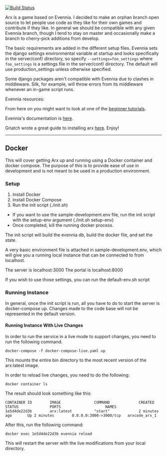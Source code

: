 [![Build Status](https://travis-ci.org/Arx-Game/arxcode.svg?branch=stable_orphan)](https://travis-ci.org/Arx-Game/arxcode)

Arx is a game based on Evennia. I decided to make an orphan branch open source to let people
use code as they like for their own games and contribute if they like. In general we should
be compatible with any given Evennia branch, though I tend to stay on master and occasionally
make a branch to cherry-pick additions from develop.

The basic requirements  are added in the different setup files. Evennia sets the django settings
environmental variable at startup and looks specifically in the server/conf/ directory, so specify
`--settings=foo_settings` where `foo_settings` is a settings file in the server/conf/ directory.
The default will use production_settings unless otherwise specified.

Some django packages aren't compatible with Evennia due to clashes in middleware. Silk,
for example, will throw errors from its middleware whenever an in-game script runs.

Evennia resources:

From here on you might want to look at one of the [beginner tutorials](https://github.com/evennia/evennia/wiki/Tutorials).

Evennia's documentation is [here](https://github.com/evennia/evennia/wiki).

Griatch wrote a great guide to installing arx [here](https://github.com/evennia/evennia/wiki/Arxcode-installing-help).
Enjoy!

----

## Docker

This will cover getting Arx up and running using a Docker container and docker compose. The purpose of this is to provide ease of use in development and is not meant to be used in a production environment.

### Setup

1. Install Docker
2. Install Docker Compose
3. Run the init script (./init.sh)
  * If you want to use the sample-development.env file, run the init script with the setup-env argument (./init.sh setup-env) 
  * Once completed, kill the running docker process.

The init script will build the evennia db, build the docker file, and set the state.

A very basic environment file is attached in sample-development.env, which will give you a running local instance that can be connected to from localhost.

The server is localhost:3000
The portal is localhost:8000

If you wish to use those settings, you can run the default-env.sh script

### Running Instance

In general, once the init script is run, all you have to do to start the server is docker-compose up. Changes made to the code base will not be represented in the default version.

#### Running Instance With Live Changes

In order to run the service in a live mode to support changes, you need to run the following command.

```
docker-compose -f docker-compose-live.yaml up
```

This mounts the entire bin directory to the most recent version of the arx:latest image.

In order to reload live changes, you need to do the following:

```
docker container ls
```

The result should look something like this:

```
CONTAINER ID        IMAGE               COMMAND             CREATED             STATUS              PORTS                    NAMES
1e5d4de22d3b        arx:latest          "start"             2 minutes ago       Up 2 minutes        0.0.0.0:3000->3000/tcp   arxcode_arx_1
```

After this, run the following command:

```
docker exec 1e5d4de22d3b evennia reload
```

This will restart the server with the live modifications from your local directory.

